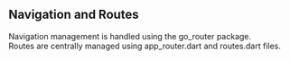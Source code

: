 ## Navigation and Routes
Navigation management is handled using the go_router package.  
Routes are centrally managed using app_router.dart and routes.dart files.